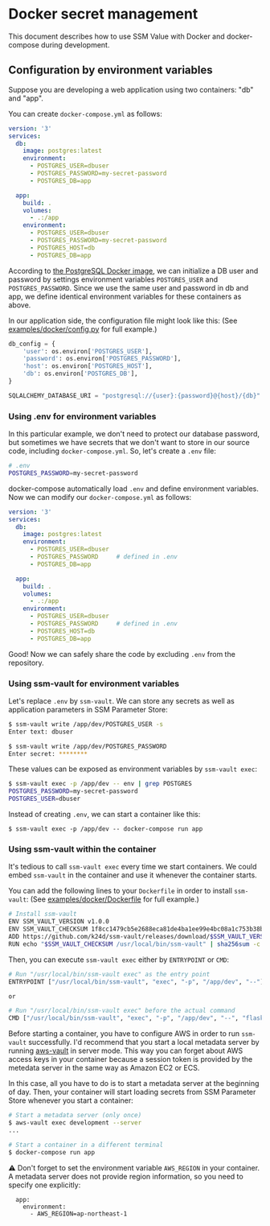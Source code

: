 # Docker secret management

This document describes how to use SSM Value with Docker and docker-compose during development.

## Configuration by environment variables

Suppose you are developing a web application using two containers: "db" and "app".

You can create `docker-compose.yml` as follows:

```yaml
version: '3'
services:
  db:
    image: postgres:latest
    environment:
      - POSTGRES_USER=dbuser
      - POSTGRES_PASSWORD=my-secret-password
      - POSTGRES_DB=app

  app:
    build: .
    volumes:
      - .:/app
    environment:
      - POSTGRES_USER=dbuser
      - POSTGRES_PASSWORD=my-secret-password
      - POSTGRES_HOST=db
      - POSTGRES_DB=app
```

According to [the PostgreSQL Docker image](https://hub.docker.com/_/postgres), we can initialize a DB user and password by settings environment variables `POSTGRES_USER` and `POSTGRES_PASSWORD`.  Since we use the same user and password in db and app, we define identical environment variables for these containers as above.

In our application side, the configuration file might look like this:
(See [examples/docker/config.py](examples/docker/config.py) for full example.)

```python
db_config = {
    'user': os.environ['POSTGRES_USER'],
    'password': os.environ['POSTGRES_PASSWORD'],
    'host': os.environ['POSTGRES_HOST'],
    'db': os.environ['POSTGRES_DB'],
}

SQLALCHEMY_DATABASE_URI = "postgresql://{user}:{password}@{host}/{db}".format(**db_config)
```

### Using .env for environment variables

In this particular example, we don't need to protect our database password, but sometimes we have secrets that we don't want to store in our source code, including `docker-compose.yml`.  So, let's create a `.env` file:

```bash
# .env
POSTGRES_PASSWORD=my-secret-password
```

docker-compose automatically load `.env` and define environment variables.  Now we can modify our `docker-compose.yml` as follows:

```yaml
version: '3'
services:
  db:
    image: postgres:latest
    environment:
      - POSTGRES_USER=dbuser
      - POSTGRES_PASSWORD     # defined in .env
      - POSTGRES_DB=app

  app:
    build: .
    volumes:
      - .:/app
    environment:
      - POSTGRES_USER=dbuser
      - POSTGRES_PASSWORD     # defined in .env
      - POSTGRES_HOST=db
      - POSTGRES_DB=app
```

Good!  Now we can safely share the code by excluding `.env` from the repository.

### Using ssm-vault for environment variables

Let's replace `.env` by `ssm-vault`.  We can store any secrets as well as application parameters in SSM Parameter Store:

```bash
$ ssm-vault write /app/dev/POSTGRES_USER -s
Enter text: dbuser

$ ssm-vault write /app/dev/POSTGRES_PASSWORD
Enter secret: ********
```

These values can be exposed as environment variables by `ssm-vault exec`:

```bash
$ ssm-vault exec -p /app/dev -- env | grep POSTGRES
POSTGRES_PASSWORD=my-secret-password
POSTGRES_USER=dbuser
```

Instead of creating `.env`, we can start a container like this:

```
$ ssm-vault exec -p /app/dev -- docker-compose run app
```

### Using ssm-vault within the container

It's tedious to call `ssm-vault exec` every time we start containers.  We could embed `ssm-vault` in the container and use it whenever the container starts.

You can add the following lines to your `Dockerfile` in order to install `ssm-vault`:
(See [examples/docker/Dockerfile](examples/docker/Dockerfile) for full example.)

```bash
# Install ssm-vault
ENV SSM_VAULT_VERSION v1.0.0
ENV SSM_VAULT_CHECKSUM 1f8cc1479cb5e2688eca81de4ba1ee99e4bc08a1c753b38b648a5a3bbbf4c474
ADD https://github.com/k24d/ssm-vault/releases/download/$SSM_VAULT_VERSION/ssm-vault-linux-amd64 /usr/local/bin/ssm-vault
RUN echo "$SSM_VAULT_CHECKSUM /usr/local/bin/ssm-vault" | sha256sum -c && chmod 755 /usr/local/bin/ssm-vault
```

Then, you can execute `ssm-vault exec` either by `ENTRYPOINT` or `CMD`:

```bash
# Run "/usr/local/bin/ssm-vault exec" as the entry point
ENTRYPOINT ["/usr/local/bin/ssm-vault", "exec", "-p", "/app/dev", "--"]

or

# Run "/usr/local/bin/ssm-vault exec" before the actual command
CMD ["/usr/local/bin/ssm-vault", "exec", "-p", "/app/dev", "--", "flask", "run"]
```

Before starting a container, you have to configure AWS in order to run `ssm-vault` successfully.  I'd recommend that you start a local metadata server by running [aws-vault](https://github.com/99designs/aws-vault) in server mode.  This way you can forget about AWS access keys in your container because a session token is provided by the metedata server in the same way as Amazon EC2 or ECS.

In this case, all you have to do is to start a metadata server at the beginning of day.  Then, your container will start loading secrets from SSM Parameter Store whenever you start a container:

```bash
# Start a metadata server (only once)
$ aws-vault exec development --server
...

# Start a container in a different terminal
$ docker-compose run app
```

:warning: Don't forget to set the environment variable `AWS_REGION` in your container.  A metadata server does not provide region information, so you need to specify one explicitly:

```
  app:
    environment:
      - AWS_REGION=ap-northeast-1
```
